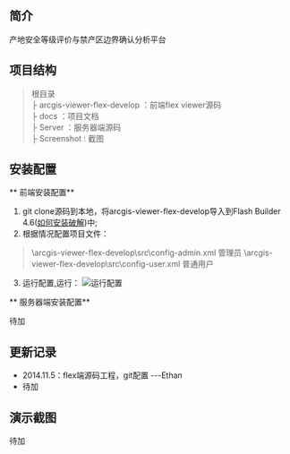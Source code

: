 简介
--
产地安全等级评价与禁产区边界确认分析平台

项目结构
----
> 根目录<br>
> ├ arcgis-viewer-flex-develop ：前端flex viewer源码<br>
> ├ docs ：项目文档<br>
> ├ Server ：服务器端源码<br>
> ├ Screenshot : 截图<br>

安装配置
----

** 前端安装配置**

1. git clone源码到本地，将arcgis-viewer-flex-develop导入到Flash Builder 4.6([如何安装破解](http://blog.xlanlab.com/index.php/archives/7/))中;
2. 根据情况配置项目文件：
> \arcgis-viewer-flex-develop\src\config-admin.xml 管理员
> \arcgis-viewer-flex-develop\src\config-user.xml  普通用户
3. 运行配置,运行：
![运行配置](http://t1.qpic.cn/mblogpic/32f142b5c18e7d70a0fe/2000)

** 服务器端安装配置**

待加

更新记录
----

 - 2014.11.5：flex端源码工程，git配置  ---Ethan
 - 待加


演示截图
----
待加